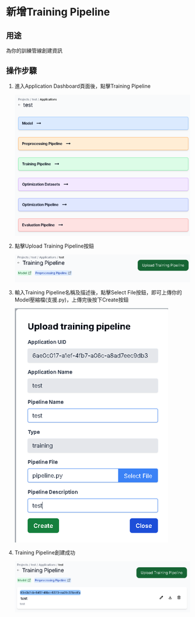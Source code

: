 # 新增Training Pipeline

## 用途

為你的訓練管線創建資訊

## 操作步驟

1. 進入Application  Dashboard頁面後，點擊Training Pipeline
    
    ![image](images/create_training_pipeline/image.png)
    
2. 點擊Upload Training Pipeline按鈕
    
    ![image1](images/create_training_pipeline/image%201.png)
    
3. 輸入Training Pipeline名稱及描述後，點擊Select File按鈕，即可上傳你的Model壓縮檔(支援.py)，上傳完後按下Create按鈕
    
    ![image2](images/create_training_pipeline/image%202.png)
    
4. Training Pipeline創建成功
    
    ![image3](images/create_training_pipeline/image%203.png)